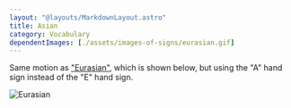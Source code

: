 ```yaml
---
layout: "@layouts/MarkdownLayout.astro"
title: Asian
category: Vocabulary
dependentImages: [./assets/images-of-signs/eurasian.gif]
---
```


Same motion as ["Eurasian"](../eurasian), which is shown below,
but using the "A" hand sign instead of the "E" hand sign.

![Eurasian](@signs/eurasian.gif)
